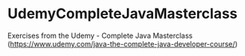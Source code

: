 # UdemyCompleteJavaMasterclass
Exercises from the Udemy - Complete Java Masterclass (https://www.udemy.com/java-the-complete-java-developer-course/)
